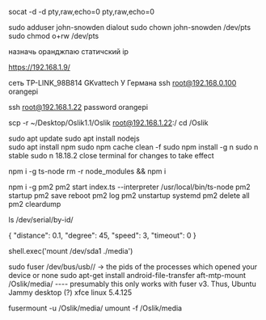 <!-- start 2 virtual ports -->
socat -d -d pty,raw,echo=0 pty,raw,echo=0

<!-- ? -->
sudo adduser john-snowden dialout
sudo chown john-snowden /dev/pts
sudo chmod o+rw /dev/pts

<!-- router setup -->
назначь оранджпаю статичский ip

<!-- OrangePI  -->
https://192.168.1.9/

сеть TP-LINK_98B814 GKvattech
У Германа ssh root@192.168.0.100
orangepi

ssh root@192.168.1.22
password orangepi
<!-- scp -r ~/Desktop/Oslik1.1/Oslik  root@192.168.1.22:/home/orangepi/Desktop -->
scp -r ~/Desktop/Oslik1.1/Oslik  root@192.168.1.22:/
cd /Oslik
<!-- nodejs -->
sudo apt update
sudo apt install nodejs   
sudo apt install npm
sudo npm cache clean -f
sudo npm install -g n
sudo n stable
sudo n 18.18.2
close terminal for changes to take effect
<!--  -->
npm i -g ts-node
rm -r node_modules && npm i
<!-- pm2 run index.ts at startup -->
npm i -g pm2
pm2 start index.ts --interpreter /usr/local/bin/ts-node
pm2 startup
pm2 save
reboot
pm2 log
pm2 unstartup systemd
pm2 delete all
pm2 cleardump

<!-- Arduino link -->
ls /dev/serial/by-id/

<!-- task -->
  {
    "distance": 0.1,
    "degree": 45,
    "speed": 3,
    "timeout": 0
  }

<!-- mount usb-->
shell.exec('mount /dev/sda1 ./media')

<!-- mount android -->
sudo fuser /dev/bus/usb/<BUS>/<DEVICE> -> the pids of the processes which opened your device or none
sudo apt-get install android-file-transfer
aft-mtp-mount /Oslik/media/  ---- presumably this only works with fuser v3. Thus, Ubuntu Jammy desktop (?) xfce linux 5.4.125


<!-- unmount android -->
fusermount -u /Oslik/media/
umount -f /Oslik/media